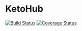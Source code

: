 # KetoHub

[![Build Status](https://travis-ci.org/mtlynch/ketohub_web_app.svg?branch=master)](https://travis-ci.org/mtlynch/ketohub_web_app)
[![Coverage Status](https://coveralls.io/repos/github/mtlynch/ketohub_web_app/badge.svg?branch=master)](https://coveralls.io/github/mtlynch/ketohub_web_app?branch=master)
